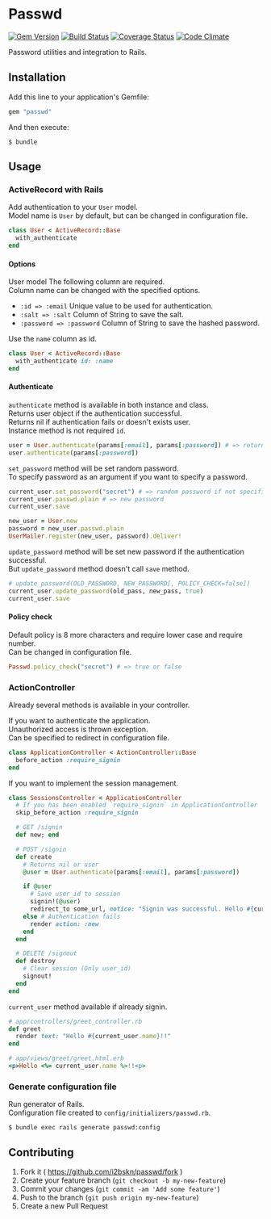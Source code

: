 # Passwd

[![Gem Version](https://badge.fury.io/rb/passwd.svg)](http://badge.fury.io/rb/passwd)
[![Build Status](https://travis-ci.org/i2bskn/passwd.svg?branch=master)](https://travis-ci.org/i2bskn/passwd)
[![Coverage Status](https://img.shields.io/coveralls/i2bskn/passwd.svg)](https://coveralls.io/r/i2bskn/passwd?branch=master)
[![Code Climate](https://codeclimate.com/github/i2bskn/passwd/badges/gpa.svg)](https://codeclimate.com/github/i2bskn/passwd)

Password utilities and integration to Rails.

## Installation

Add this line to your application's Gemfile:

```ruby
gem "passwd"
```

And then execute:

    $ bundle

## Usage

### ActiveRecord with Rails

Add authentication to your `User` model.  
Model name is `User` by default, but can be changed in configuration file.

```ruby
class User < ActiveRecord::Base
  with_authenticate
end
```

#### Options

User model The following column are required.  
Column name can be changed with the specified options.

- `:id => :email` Unique value to be used for authentication.
- `:salt => :salt` Column of String to save the salt.
- `:password => :password` Column of String to save the hashed password.

Use the `name` column as id.

```ruby
class User < ActiveRecord::Base
  with_authenticate id: :name
end
```

#### Authenticate

`authenticate` method is available in both instance and class.  
Returns user object if the authentication successful.  
Returns nil if authentication fails or doesn't exists user.  
Instance method is not required `id`.

```ruby
user = User.authenticate(params[:email], params[:password]) # => return user object or nil.
user.authenticate(params[:password])
```

`set_password` method will be set random password.  
To specify password as an argument if you want to specify a password.  

```ruby
current_user.set_password("secret") # => random password if not specified a argument.
current_user.passwd.plain # => new password
current_user.save

new_user = User.new
password = new_user.passwd.plain
UserMailer.register(new_user, password).deliver!
```

`update_password` method will be set new password if the authentication successful.  
But `update_password` method doesn't call `save` method.

```ruby
# update_password(OLD_PASSWORD, NEW_PASSWORD[, POLICY_CHECK=false])
current_user.update_password(old_pass, new_pass, true)
current_user.save
```

#### Policy check

Default policy is 8 more characters and require lower case and require number.  
Can be changed in configuration file.

```ruby
Passwd.policy_check("secret") # => true or false
```

### ActionController

Already several methods is available in your controller.

If you want to authenticate the application.  
Unauthorized access is thrown exception.  
Can be specified to redirect in configuration file.

```ruby
class ApplicationController < ActionController::Base
  before_action :require_signin
end
```

If you want to implement the session management.

```ruby
class SessionsController < ApplicationController
  # If you has been enabled `require_signin` in ApplicationController
  skip_before_action :require_signin

  # GET /signin
  def new; end

  # POST /signin
  def create
    # Returns nil or user
    @user = User.authenticate(params[:email], params[:password])

    if @user
      # Save user_id to session
      signin!(@user)
      redirect_to some_url, notice: "Signin was successful. Hello #{current_user.name}"
    else # Authentication fails
      render action: :new
    end
  end

  # DELETE /signout
  def destroy
    # Clear session (Only user_id)
    signout!
  end
end
```

`current_user` method available if already signin.

```ruby
# app/controllers/greet_controller.rb
def greet
  render text: "Hello #{current_user.name}!!"
end

# app/views/greet/greet.html.erb
<p>Hello <%= current_user.name %>!!<p>
```

### Generate configuration file

Run generator of Rails.  
Configuration file created to `config/initializers/passwd.rb`.

```
$ bundle exec rails generate passwd:config
```

## Contributing

1. Fork it ( https://github.com/i2bskn/passwd/fork )
2. Create your feature branch (`git checkout -b my-new-feature`)
3. Commit your changes (`git commit -am 'Add some feature'`)
4. Push to the branch (`git push origin my-new-feature`)
5. Create a new Pull Request

